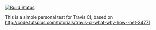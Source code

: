 [![Build Status](https://travis-ci.org/zarobaku/travisdemo.svg?branch=master)](https://travis-ci.org/zarobaku/travisdemo)


This is a simple personal test for Travis CI, based on
http://code.tutsplus.com/tutorials/travis-ci-what-why-how--net-34771
